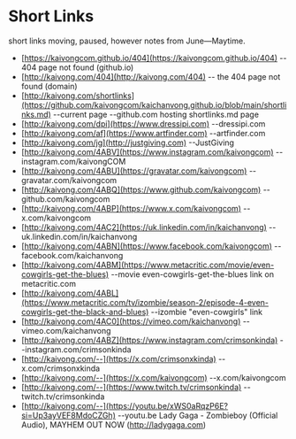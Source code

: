 # Short Links
short links moving, paused, however notes from June—Maytime. 
* [https://kaivongcom.github.io/404](https://kaivongcom.github.io/404) -- 404 page not found (github.io)
* [http://kaivong.com/404](http://kaivong.com/404) -- the 404 page not found (domain)
* [http://kaivong.com/shortlinks](https://github.com/kaivongcom/kaichanvong.github.io/blob/main/shortlinks.md) --current page --github.com hosting shortlinks.md page
* [http://kaivong.com/dpi](https://www.dressipi.com) --dressipi.com
* [http://kaivong.com/af](https://www.artfinder.com) --artfinder.com
* [http://kaivong.com/jg](http://justgiving.com) --JustGiving
* [http://kaivong.com/4ABV](https://www.instagram.com/kaivongcom) --instagram.com/kaivongCOM
* [http://kaivong.com/4ABU](https://gravatar.com/kaivongcom) --gravatar.com/kaivongcom
* [http://kaivong.com/4ABQ](https://www.github.com/kaivongcom) --github.com/kaivongcom
* [http://kaivong.com/4ABP](https://www.x.com/kaivongcom) --x.com/kaivongcom
* [http://kaivong.com/4AC2](https://uk.linkedin.com/in/kaichanvong) --uk.linkedin.com/in/kaichanvong
* [http://kaivong.com/4ABN](https://www.facebook.com/kaivongcom) --facebook.com/kaichanvong
* [http://kaivong.com/4ABM](https://www.metacritic.com/movie/even-cowgirls-get-the-blues) --movie even-cowgirls-get-the-blues link on metacritic.com 
* [http://kaivong.com/4ABL](https://www.metacritic.com/tv/izombie/season-2/episode-4-even-cowgirls-get-the-black-and-blues) --izombie "even-cowgirls" link
* [http://kaivong.com/4AC0](https://vimeo.com/kaichanvong) --vimeo.com/kaichanvong
* [http://kaivong.com/4ABZ](https://www.instagram.com/crimsonkinda) --instagram.com/crimsonkinda
* [http://kaivong.com/--](https://x.com/crimsonxkinda) --x.com/crimsonxkinda
* [http://kaivong.com/--](https://x.com/kaivongcom) --x.com/kaivongcom
* [http://kaivong.com/--](https://www.twitch.tv/crimsonkinda) --twitch.tv/crimsonkinda
* [http://kaivong.com/--](https://youtu.be/xWS0aRqzP6E?si=Up3ayVEF8MdoCZGh) --youtu.be Lady Gaga - Zombieboy (Official Audio), MAYHEM OUT NOW (http://ladygaga.com) 
